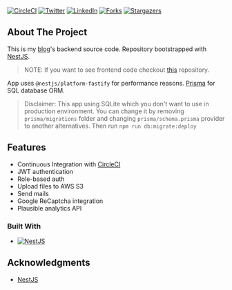 [![CircleCI](https://dl.circleci.com/status-badge/img/gh/dauletbaev/my-blog-backend/tree/main.svg?style=svg)](https://dl.circleci.com/status-badge/redirect/gh/dauletbaev/my-blog-backend/tree/main)
[![Twitter][twitter-shield]][twitter-url]
[![LinkedIn][linkedin-shield]][linkedin-url]
[![Forks][forks-shield]][forks-url]
[![Stargazers][stars-shield]][stars-url]

## About The Project

This is my [blog](https://abat.me)'s backend source code. Repository bootstrapped with [NestJS](https://nestjs.com).

> NOTE: If you want to see frontend code checkout [this](https://github.com/dauletbaev/abat.me) repository.

App uses `@nestjs/platform-fastify` for performance reasons. [Prisma](https://prisma.io) for SQL database ORM.

> Disclaimer: This app using SQLite which you don't want to use in production environment. You can change it by removing `prisma/migrations` folder and changing `prisma/schema.prisma` provider to another alternatives. Then run `npm run db:migrate:deploy`

## Features

- Continuous Integration with [CircleCI](https://circleci.com)
- JWT authentication
- Role-based auth
- Upload files to AWS S3
- Send mails
- Google ReCaptcha integration
- Plausible analytics API

### Built With

- [![NestJS][nest]][nest-url]

## Acknowledgments

- [NestJS](https://nestjs.com)

[forks-shield]: https://img.shields.io/github/forks/dauletbaev/my-blog-backend
[forks-url]: https://github.com/dauletbaev/my-blog-backend/network/members
[stars-shield]: https://img.shields.io/github/stars/dauletbaev/my-blog-backend
[stars-url]: https://github.com/dauletbaev/my-blog-backend/stargazers
[linkedin-shield]: https://img.shields.io/badge/-LinkedIn-black.svg?logo=linkedin&colorB=555
[linkedin-url]: https://linkedin.com/in/abat-dauletbaev-3b2654211
[twitter-shield]: https://img.shields.io/badge/-Twitter-black.svg?logo=twitter&colorB=555
[twitter-url]: https://twitter.com/abat_dauletbaev
[nest]: https://img.shields.io/badge/nestjs-20232A?style=for-the-badge&logo=nestjs
[nest-url]: https://nestjs.com
